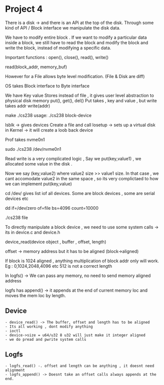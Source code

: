 # Project 4

There is a disk -> and there is an APi at the top of the disk.
Through some kind of API / Block interface we manipulate the disk data.

We have to modify entire block . If we want to modify a particular data inside a block, we still have to read the block and modify the block and write the block, instead of modifying a specific data.

Important functions : open(), close(), read(), write()

read(block_addr, memory_buf)

However for a File allows byte level modification. 
(File & Disk are diff)

OS takes Block interface to Byte interface

We have Key value Stores instead of file , it gives user level abstraction to physical disk memory
put(), get(), del()
Put takes , key and value , but write takes addr write(addr)

make
./cs238 
usage: ./cs238 block-device

lsblk -> gives devices
Create a file and call losetup -> sets up a virtual disk in Kernel -> it will create a loob back device

Prof takes nvme0n1

sudo ./cs238 /dev/nvme0n1

Read write is a very complicated logic , Say we put(key,value1) , we allocated some value in the disk .

Now we say (key,value2) where value2 size >> value1 size. In that case , we cant accomodate value2 in the same space , so its very complictaed to how we can implement put(key,value)

cd /dev/ gives list iof all devices.
Some are block devices , some are serial devices etc 

dd if=/dev/zero of=file bs=4096 count=10000

./cs238 file

To directly manipulate a block device , we need to use some system calls -> its in device.c and device.h 

device_read(device object , buffer , offset, length)

offset -> memory address but it has to be aligned (block->aligned)

If block is 1024 aligned , anything multiplication of block addr only will work. Eg : 0,1024,2048,4096 etc
512 is not a correct length

In logfs() -> We can pass any memory, no need to send memory aligned address

logfs has append() -> it appends at the end of current memory loc and moves the mem loc by length.

## Device

    - device_read() -> The buffer, offset and length has to be aligned
    - Its all working , dont modify anything
    - ioctl 
    - device->size = u64/u32 8 u32 will just make it integer aligned
    - we do pread and pwrite system calls

## Logfs

    - logfs_read() -. offset and length can be anything , it doesnt need alignment
    - logfs_append() -> Doesnt take an offset calls always appends at the end.
    






